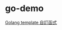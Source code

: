 # go-demo
[Golang template 自訂函式](https://matthung0807.blogspot.com/2024/02/go-template-custom-funcs.html)

